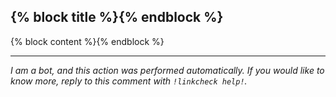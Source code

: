 ## {% block title %}{% endblock %}

{% block content %}{% endblock %}

---
*I am a bot, and this action was performed automatically.*
*If you would like to know more, reply to this comment with
`!linkcheck help!`.*
